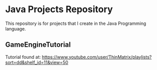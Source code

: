 # Java Projects Repository #
This repository is for projects that I create in the Java Programming language.

## GameEngineTutorial ##

Tutorial found at: https://www.youtube.com/user/ThinMatrix/playlists?sort=dd&shelf_id=11&view=50

